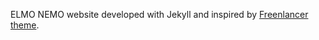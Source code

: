 ELMO NEMO website developed with Jekyll and inspired by [Freenlancer theme](http://jeromelachaud.com/freelancer-theme/).